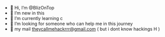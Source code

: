 - 👋 Hi, I’m @BlizOnTop
- 👀 I’m new in this 
- 🌱 I’m currently learning c
- 💞️ I’m looking for someone who can help me in this journey 
- 🎄 my mail theycallmehackrrr@gmail.com ( but i dont know hackings H )
